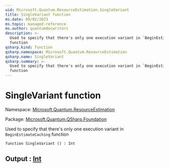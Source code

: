 ```yaml
---
uid: Microsoft.Quantum.ResourceEstimation.SingleVariant
title: SingleVariant function
ms.date: 09/02/2023
ms.topic: managed-reference
ms.author: quantumdocwriters
description: >-
  Used to specify that there's only one execution variant in `BeginEstimateCaching`
  function
qsharp.kind: function
qsharp.namespace: Microsoft.Quantum.ResourceEstimation
qsharp.name: SingleVariant
qsharp.summary: >-
  Used to specify that there's only one execution variant in `BeginEstimateCaching`
  function
---
```


# SingleVariant function

Namespace: [Microsoft.Quantum.ResourceEstimation](xref:Microsoft.Quantum.ResourceEstimation)

Package: [Microsoft.Quantum.QSharp.Foundation](https://nuget.org/packages/Microsoft.Quantum.QSharp.Foundation)


Used to specify that there's only one execution variant in `BeginEstimateCaching`function

```qsharp
function SingleVariant () : Int
```


## Output : [Int](xref:microsoft.quantum.qsharp.valueliterals#int-literals)

